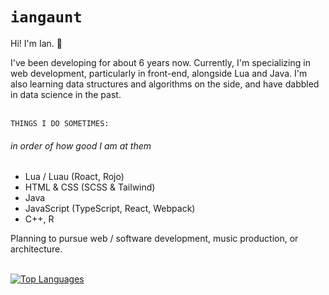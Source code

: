 # `iangaunt` 

Hi! I'm Ian. 👋

I've been developing for about 6 years now. Currently, I'm specializing in web development, particularly in front-end, alongside Lua and Java. I'm also learning data structures and algorithms on the side, and have dabbled in data science in the past. 

<br>`THINGS I DO SOMETIMES:` 
###### in order of how good I am at them
* Lua / Luau (Roact, Rojo)
* HTML & CSS (SCSS & Tailwind)
* Java 
* JavaScript (TypeScript, React, Webpack)
* C++, R

Planning to pursue web / software development, music production, or architecture. 

<br>[![Top Languages](https://github-readme-stats.vercel.app/api/top-langs/?username=iangaunt&theme=github_dark&layout=compact&hide=css,objective-c+script,powershell,swift,c&langs_count=8)](https://github.com/anuraghazra/github-readme-stats)
